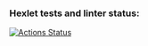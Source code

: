 ### Hexlet tests and linter status:
[![Actions Status](https://github.com/HikkaHiggs/layout-designer-project-lvl1/workflows/hexlet-check/badge.svg)](https://github.com/HikkaHiggs/layout-designer-project-lvl1/actions)